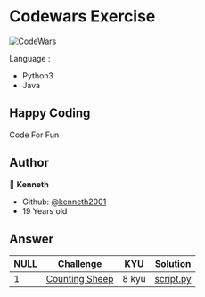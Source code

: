 # Codewars Exercise
[![CodeWars](https://www.codewars.com/users/kenneth2001/badges/large)](https://www.codewars.com/users/kenneth2001/)

Language : 
- Python3
- Java

## Happy Coding
Code For Fun
## Author
👤 **Kenneth**
- Github: [@kenneth2001](https://github.com/kenneth2001)
- 19 Years old
## Answer
| NULL | Challenge | KYU | Solution |
| --- | --- | --- | --- |
| 1 | [Counting Sheep](https://www.codewars.com/kata/54edbc7200b811e956000556/train/python) | 8 kyu | [script.py](https://github.com/kenneth2001/codewars_exercise/blob/master/Python/8%20kyu/Counting%20Sheep/script.py) |

